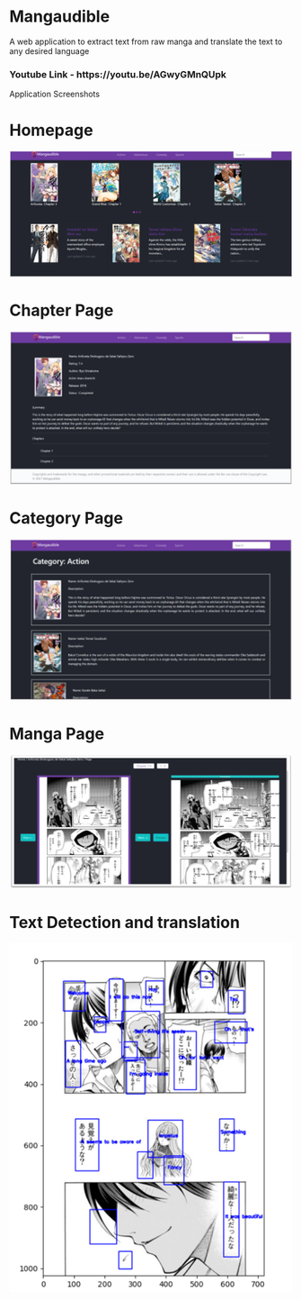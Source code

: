 # Mangaudible
A web application to extract text from raw manga and translate the text to any desired language

<h3> Youtube Link - https://youtu.be/AGwyGMnQUpk</h3>
Application Screenshots
<br>
<h1> Homepage </h1>
<img src="images/homepage.png">
<br>
<h1>Chapter Page </h1>
<img src="images/chapterpage.png">
<br>
<h1>Category Page </h1>
<img src="images/categorypage.png">
<br>
<h1> Manga Page </h1>
<img src="images/mangapage.png">
<br>
<h1> Text Detection and translation</h1>
<img src="images/Retrieval.png">
 
